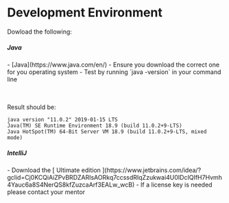 <h1>Development Environment</h1>

Dowload the following: 

<h5>Java</h5>
- [Java](https://www.java.com/en/)
- Ensure you download the correct one for you operating system
- Test by running `java -version` in your command line

<br><br>
Result should be:
```
java version "11.0.2" 2019-01-15 LTS
Java(TM) SE Runtime Environment 18.9 (build 11.0.2+9-LTS)
Java HotSpot(TM) 64-Bit Server VM 18.9 (build 11.0.2+9-LTS, mixed mode)
```

<h5>IntelliJ</h5>
- Download the [ Ultimate edition ](https://www.jetbrains.com/idea/?gclid=Cj0KCQiAiZPvBRDZARIsAORkq7ccssdRIqZzukwai4U0IDcIQIfH7Hvmh4Yauc6a8S4NerQS8kfZuzcaArf3EALw_wcB)
- If a license key is needed please contact your mentor





